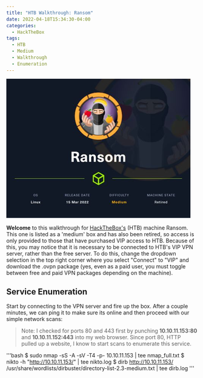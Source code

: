 ```yaml
---
title: "HTB Walkthrough: Ransom"
date: 2022-04-18T15:34:30-04:00
categories:
  - HackTheBox
tags:
  - HTB
  - Medium
  - Walkthrough
  - Enumeration
---
```


![Ransom Logo](/assets/images/ransom.HTB/ransom.jpg)

**Welcome** to this walkthrough for [HackTheBox's](https://www.hackthebox.com/) (HTB) machine Ransom. This one is listed as a 'medium' box and has also been retired, so access is only provided to those that have purchased VIP access to HTB.
Because of this, you may notice that it is necessary to be connected to HTB's VIP VPN server, rather than the free server. To do this, change the dropdown selection in the top right corner where you select "Connect"
to "VIP" and download the .ovpn package (yes, even as a paid user, you must toggle between free and paid VPN packages depending on the machine).

## Service Enumeration

Start by connecting to the VPN server and fire up the box. After a couple minutes, we can ping it to make sure its online and then proceed with our simple network scans:

> Note: I checked for ports 80 and 443 first by punching **10.10.11.153:80** and **10.10.11.152:443** into my web browser. Since port 80, HTTP pulled up a website, I know to start scans to enumerate this service. 

'''bash
$ sudo nmap -sS -A -sV -T4 -p- 10.10.11.153 | tee nmap_full.txt
$ nikto -h "http://10.10.11.153/" | tee nikto.log
$ dirb http://10.10.11.153/ /usr/share/wordlists/dirbuster/directory-list-2.3-medium.txt | tee dirb.log
'''


